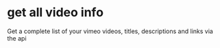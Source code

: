 # get all video info
 Get a complete list of your vimeo videos, titles, descriptions and links via the api

